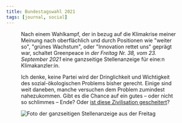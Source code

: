 ```yaml
---
title: Bundestagswahl 2021
tags: [journal, social]
---
```

<figure class="lg:split-1-4 bleed">
<figcaption><p>Nach einem Wahlkampf, der in bezug auf die Klimakrise meiner Meinung nach oberflächlich und durch Positionen wie "weiter so", "grünes Wachstum", oder "Innovation rettet uns" geprägt war, schaltet Greenpeace in <em>der Freitag Nr. 38, vom 23. September 2021</em> eine ganzseitige Stellenanzeige für eine:n Klimakanzler:in.</p><p>Ich denke, keine Partei wird der Dringlichkeit und Wichtigkeit des sozial-ökologischen Problems bisher gerecht. Einige sind weit daneben, manche versuchen dem Problem zumindest nahezukommen. Gibt es die Chance auf ein gutes – oder nicht so schlimmes – Ende? Oder <a href="https://www.perlentaucher.de/buch/samuel-alexander-rupert-read/diese-zivilisation-ist-gescheitert.html">ist diese Zivilisation gescheitert</a>?</p></figcaption>
<img src="/img/journal/IMG_1236.jpg" alt="Foto der ganzseitigen Stellenanzeige aus der Freitag"></figure>
